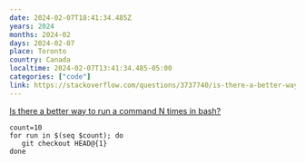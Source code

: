 ```yaml
---
date: 2024-02-07T18:41:34.485Z
years: 2024
months: 2024-02
days: 2024-02-07
place: Toronto
country: Canada
localtime: 2024-02-07T13:41:34.485-05:00
categories: ["code"]
link: https://stackoverflow.com/questions/3737740/is-there-a-better-way-to-run-a-command-n-times-in-bash
---
```

[Is there a better way to run a command N times in bash?](https://stackoverflow.com/questions/3737740/is-there-a-better-way-to-run-a-command-n-times-in-bash)

```
count=10
for run in $(seq $count); do
   git checkout HEAD@{1}
done
```

